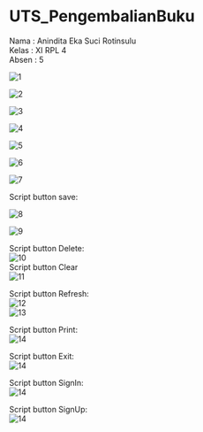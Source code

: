 # UTS_PengembalianBuku

Nama  : Anindita Eka Suci Rotinsulu<br>
Kelas : XI RPL 4<br>
Absen : 5<br>

![1](https://github.com/anindita88/UTS_PengembalianBuku/blob/master/1.PNG)<br>

![2](https://github.com/anindita88/UTS_PengembalianBuku/blob/master/2.PNG)<br>

![3](https://github.com/anindita88/UTS_PengembalianBuku/blob/master/3.PNG)<br>

![4](https://github.com/anindita88/UTS_PengembalianBuku/blob/master/6.PNG)<br>

![5](https://github.com/anindita88/UTS_PengembalianBuku/blob/master/7.PNG)<br>

![6](https://github.com/anindita88/UTS_PengembalianBuku/blob/master/8.PNG)<br>

![7](https://github.com/anindita88/UTS_PengembalianBuku/blob/master/9.PNG)<br>

Script button save:<br>

![8](https://github.com/anindita88/UTS_PengembalianBuku/blob/master/4.PNG)<br>

![9](https://github.com/anindita88/UTS_PengembalianBuku/blob/master/5.PNG)<br>

Script button Delete:<br>
![10](https://github.com/anindita88/UTS_PengembalianBuku/blob/master/13.PNG)<br>
Script button Clear<br>
![11](https://github.com/anindita88/UTS_PengembalianBuku/blob/master/14.PNG)<br>

Script button Refresh: <br>
![12](https://github.com/anindita88/UTS_PengembalianBuku/blob/master/15.PNG)<br>
![13](https://github.com/anindita88/UTS_PengembalianBuku/blob/master/19.PNG)<br>

Script button Print: <br>
![14](https://github.com/anindita88/UTS_PengembalianBuku/blob/master/16.PNG)<br>

Script button Exit: <br>
![14](https://github.com/anindita88/UTS_PengembalianBuku/blob/master/18.PNG)<br>

Script button SignIn: <br>
![14](https://github.com/anindita88/UTS_PengembalianBuku/blob/master/12.PNG)<br>

Script button SignUp: <br>
![14](https://github.com/anindita88/UTS_PengembalianBuku/blob/master/10.PNG)<br>
